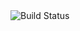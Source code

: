 <img src="https://dev.azure.com/matmigo/matmigoweb/_apis/build/status/gdloacev.matmigo?branchName=master" alt="Build Status"/>
